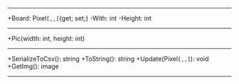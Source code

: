 ----
+Board: Pixel``[,,]``{get; set;}
-With: int
-Height: int

---- 
+Pic(width: int, height: int)

---- 
+SerializeToCsv():  string
+ToString(): string
+Update(Pixel``[,,]``): void
+GetImg(): image

---